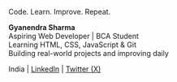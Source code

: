Code. Learn. Improve. Repeat.

**Gyanendra Sharma**  
Aspiring Web Developer | BCA Student  
Learning HTML, CSS, JavaScript & Git  
Building real-world projects and improving daily  

India | [LinkedIn](https://www.linkedin.com/in/gyanendra-sharma-47517a2b6/) | [Twitter (X)](https://x.com/GyanWebDev)
